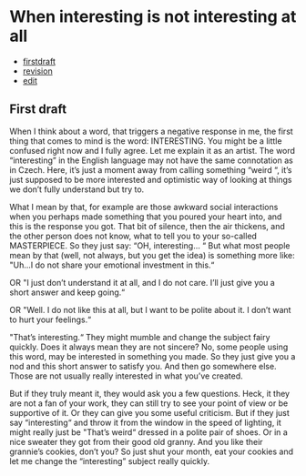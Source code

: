 # When interesting is not interesting at all 

- [firstdraft](index.md)
- [revision](revision.md)
- [edit](edit.md)

## First draft
When I think about a word, that triggers a negative response in me, the first thing that comes to mind is the word: INTERESTING. You might be a little confused right now and I fully agree. Let me explain it as an artist. The word “interesting” in the English language may not have the same connotation as in Czech. Here, it’s just a moment away from calling something “weird “, it’s just supposed to be more interested and optimistic way of looking at things we don’t fully understand but try to. 

What I mean by that, for example are those awkward social interactions when you perhaps made something that you poured your heart into, and this is the response you got. That bit of silence, then the air thickens, and the other person does not know, what to tell you to your so-called MASTERPIECE. So they just say: “OH, interesting… “ But what most people mean by that (well, not always, but you get the idea) is something more like: "Uh…I do not share your emotional investment in this.“ 

OR "I just don’t understand it at all, and I do not care. I’ll just give you a short answer and keep going.“ 

OR "Well. I do not like this at all, but I want to be polite about it. I don’t want to hurt your feelings.“ 

"That’s interesting.“ They might mumble and change the subject fairy quickly. Does it always mean they are not sincere? No, some people using this word, may be interested in something you made. So they just give you a nod and this short answer to satisfy you. And then go somewhere else. Those are not usually really interested in what you’ve created. 

But if they truly meant it, they would ask you a few questions. Heck, it they are not a fan of your work, they can still try to see your point of view or be supportive of it. Or they can give you some useful criticism. But if they just say “interesting“ and throw it from the window in the speed of lighting, it might really just be "That’s weird“ dressed in a polite pair of shoes. Or in a nice sweater they got from their good old granny. And you like their grannie’s cookies, don’t you? So just shut your month, eat your cookies and let me change the “interesting” subject really quickly. 
